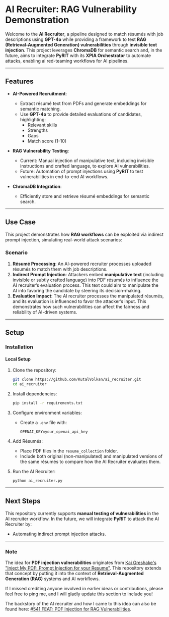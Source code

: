 # **AI Recruiter: RAG Vulnerability Demonstration**

Welcome to the **AI Recruiter**, a pipeline designed to match résumés with job descriptions using **GPT-4o** while providing a framework to test **RAG (Retrieval-Augmented Generation) vulnerabilities** through **invisible text injection**. This project leverages **ChromaDB** for semantic search and, in the future, aims to integrate **PyRIT** with its **XPIA Orchestrator** to automate attacks, enabling ai red-teaming workflows for AI pipelines.

---

## **Features**

- **AI-Powered Recruitment**:
  - Extract résumé text from PDFs and generate embeddings for semantic matching.
  - Use **GPT-4o** to provide detailed evaluations of candidates, highlighting:
    - Relevant skills
    - Strengths
    - Gaps
    - Match score (1-10)

- **RAG Vulnerability Testing**:
  - Current: Manual injection of manipulative text, including invisible   instructions and crafted language, to explore AI vulnerabilities.
  - Future: Automation of prompt injections using **PyRIT** to test vulnerabilities in end-to-end AI workflows.

- **ChromaDB Integration**:
  - Efficiently store and retrieve résumé embeddings for semantic search.

---

## **Use Case**

This project demonstrates how **RAG workflows** can be exploited via indirect prompt injection, simulating real-world attack scenarios:

### **Scenario**
1. **Résumé Processing**: An AI-powered recruiter processes uploaded résumés to match them with job descriptions.
2. **Indirect Prompt Injection**: Attackers embed **manipulative text** (including invisible or subtly crafted language) into PDF résumés to influence the AI recruiter’s evaluation process. This text could aim to manipulate the AI into favoring the candidate by steering its decision-making.  
3. **Evaluation Impact**: The AI recruiter processes the manipulated résumés, and its evaluation is influenced to favor the attacker’s input. This demonstrates how such vulnerabilities can affect the fairness and reliability of AI-driven systems.  

---

## **Setup**

### **Installation**

#### Local Setup
1. Clone the repository:
   ```bash
   git clone https://github.com/KutalVolkan/ai_recruiter.git
   cd ai_recruiter
   ```

2. Install dependencies:
   ```bash
   pip install -r requirements.txt
   ```

3. Configure environment variables:
   - Create a `.env` file with:
     ```env
     OPENAI_KEY=your_openai_api_key
     ```

4. Add Résumés:  
   - Place PDF files in the `resume_collection` folder.  
   - Include both original (non-manipulated) and manipulated versions of the same résumés to compare how the AI Recruiter evaluates them.  

5. Run the AI Recruiter:
   ```bash
   python ai_recruiter.py
   ```

---

## **Next Steps**

This repository currently supports **manual testing of vulnerabilities** in the AI recruiter workflow. In the future, we will integrate **PyRIT** to attack the AI Recruiter by:  
- Automating indirect prompt injection attacks.  

--- 
### **Note**  
The idea for **PDF injection vulnerabilities** originates from [Kai Greshake's "Inject My PDF: Prompt Injection for your Resume"](https://kai-greshake.de/posts/inject-my-pdf/). This repository extends that concept by putting it into the context of **Retrieval-Augmented Generation (RAG)** systems and AI workflows. 

If I missed crediting anyone involved in earlier ideas or contributions, please feel free to ping me, and I will gladly update this section to include you!  

The backstory of the AI recruiter and how I came to this idea can also be found here: [#541 FEAT: PDF Injection for RAG Vulnerabilities](https://github.com/Azure/PyRIT/issues/541).  


